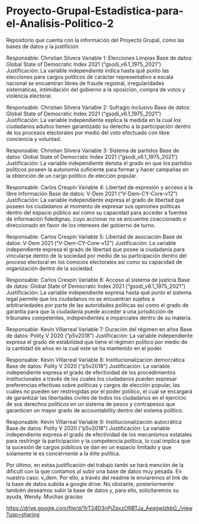 # Proyecto-Grupal-Estadistica-para-el-Analisis-Politico-2
Repositorio que cuenta con la información del Proyecto Grupal, como las bases de datos y la justifición


Responsable: Christian Silvera
Variable 1: Elecciones Limpias
Base de datos: Global State of Democratic Index 2021 (“gsodi_v6.1_1975_2021”)
Justificación: La variable independiente indica hasta qué punto las elecciones para cargos políticos de carácter representativo a escala nacional se encuentran libres de fraude registral, irregularidades sistemáticas, intimidación del gobierno a la oposición, compra de votos y violencia electoral. 
 
Responsable: Christian Silvera
Variable 2: Sufragio inclusivo
Base de datos: Global State of Democratic Index 2021  (“gsodi_v6.1_1975_2021”)
Justificación: La variable independiente explica la medida en la cual los ciudadanos adultos tienen garantizado su derecho a la participación dentro de los procesos electorales por medio del voto efectuado con libre conciencia y voluntad. 
 
Responsable: Christian Silvera
Variable 3: Sistema de partidos
Base de datos: Global State of Democratic Index 2021 (“gsodi_v6.1_1975_2021”)
Justificación: La variable independiente denota el grado en que los partidos políticos poseen la autonomía suficiente para formar y hacer campañas en la obtención de un cargo político de elección popular. 
 
Responsable: Carlos Crespín
Variable 4: Libertad de expresión y acceso a la libre información
Base de datos: V-Dem 2021 (“V-Dem-CY-Core-v12”)
Justificación: La variable independiente expresa el grado de libertad que poseen los ciudadanos al momento de expresar sus opiniones políticas dentro del espacio público así como su capacidad para acceder a fuentes de información fidedignas, cuyo accionar no se encuentre coaccionado o direccionado en favor de los intereses del gobierno de turno.
 
 
Responsable: Carlos Crespín
Variable 5: Libertad de asociación
Base de datos: V-Dem 2021 (“V-Dem-CY-Core-v12”)
Justificación: La variable independiente expresa el grado de libertad que posee la ciudadanía para vincularse dentro de la sociedad por medio de su participación dentro del proceso electoral en los comicios electorales así como su capacidad de organización dentro de la sociedad. 
 
Responsable: Carlos Crespín
Variable 6: Acceso al sistema de justicia
Base de datos: Global State of Democratic Index 2021 (“gsodi_v6.1_1975_2021”)
Justificación: La variable independiente expresa hasta qué punto el sistema legal permite que los ciudadanos no se encuentran sujetos a arbitrariedades por parte de las autoridades políticas así como el grado de garantía para que la ciudadanía puede acceder a una jurisdicción de tribunales competentes, independientes e imparciales dentro de su materia. 
 
Responsable: Kevin Villarreal
Variable 7: Duración del régimen en años
Base de datos: Polity V 2020 (“p5v2018”)
Justificación: La variable independiente expresa el grado de estabilidad que tiene el régimen político por medio de la cantidad de años en la cual este se ha mantenido en el poder. 
 
Responsable: Kevin Villarreal
Variable 8: Institucionalización democrática
Base de datos: Polity V 2020 (“p5v2018”)
Justificación: La variable independiente expresa el grado de efectividad de los procedimientos institucionales a través de los cuales los ciudadanos pueden expresar preferencias efectivas sobre políticas y cargos de elección popular, las cuáles no pueden ser restringidas por el poder político, el cual se encargará de garantizar las libertades civiles de todos los ciudadanos en el ejercicio de sus derechos políticos en un sistema de pesos y contrapesos que garanticen un mayor grado de accountability dentro del sistema político. 
 
 
 
Responsable: Kevin Villarreal
Variable 9: Institucionalización autocrática
Base de datos: Polity V 2020 (“p5v2018”)
Justificación: La variable independiente expresa el grado de efectividad de los mecanismos estatales para restringir la participación y la competencia política, lo cual implica que la sucesión de cargos públicos se dan en un espacio limitado y que solamente le es concerniente a la élite política. 

Por último, en estaa justificación del trabajo tambi se hará  mención  de la dificult con la que contamos al subir una base de datos muy pesada.  En nuestro caso: v_dem.  Por ello, a través del readme le enviaremos el link de la base de datos subida a google drive. No obstante, posteriormente también deseamos subir la base de datos y, para ello, solicitaremos su ayuda, Wendy. Muchas gracias

https://drive.google.com/file/d/1lrT24D3nPjZpxzORBTJa_AeqgwIzkbG_/view?usp=sharing









































































